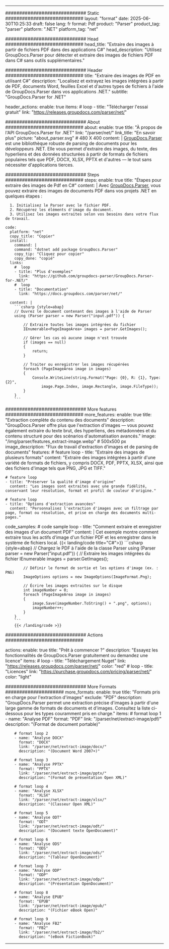 


---
############################# Static ############################
layout: "format"
date:  2025-06-30T10:25:33
draft: false
lang: fr
format: Pdf
product: "Parser"
product_tag: "parser"
platform: ".NET"
platform_tag: "net"

############################# Head ############################
head_title: "Extraire des images à partir de fichiers PDF dans des applications C#"
head_description: "Utilisez GroupDocs.Parser pour détecter et extraire des images de fichiers PDF dans C# sans outils supplémentaires."

############################# Header ############################
title: "Extraire des images de PDF en utilisant C#" 
description: "Localisez et extrayez les images intégrées à partir de PDF, documents Word, feuilles Excel et d'autres types de fichiers à l'aide de GroupDocs.Parser dans vos applications .NET."
subtitle: "GroupDocs.Parser for .NET" 

header_actions:
  enable: true
  items:
    #  loop
    - title: "Télécharger l'essai gratuit"
      link: "https://releases.groupdocs.com/parser/net/"
      
############################# About ############################
about:
    enable: true
    title: "À propos de l'API GroupDocs.Parser for .NET"
    link: "/parser/net/"
    link_title: "En savoir plus"
    picture: "about_parser.svg" # 480 X 400
    content: |
       [GroupDocs.Parser](/parser/net/) est une bibliothèque robuste de parsing de documents pour les développeurs .NET. Elle vous permet d'extraire des images, du texte, des hyperliens et des données structurées à partir de formats de fichiers populaires tels que PDF, DOCX, XLSX, PPTX et d'autres — le tout sans nécessiter d'applications tierces.

############################# Steps ############################
steps:
    enable: true
    title: "Étapes pour extraire des images de Pdf en C#"
    content: |
      Avec [GroupDocs.Parser](/parser/net/), vous pouvez extraire des images de documents PDF dans vos projets .NET en quelques étapes :
      
      1. Initialisez le Parser avec le fichier PDF.
      2. Récupérez les éléments d'image du document.
      3. Utilisez les images extraites selon vos besoins dans votre flux de travail.
   
    code:
      platform: "net"
      copy_title: "Copier"
      install:
        command: |
        command: "dotnet add package GroupDocs.Parser"
        copy_tip: "Cliquez pour copier"
        copy_done: "copié"
      links:
        #  loop
        - title: "Plus d'exemples"
          link: "https://github.com/groupdocs-parser/GroupDocs.Parser-for-.NET/"
        #  loop
        - title: "Documentation"
          link: "https://docs.groupdocs.com/parser/net/"
          
      content: |
        ```csharp {style=abap}
        // Ouvrez le document contenant des images à l'aide de Parser
        using (Parser parser = new Parser("input.pdf")) {

            // Extraire toutes les images intégrées du fichier
            IEnumerable<PageImageArea> images = parser.GetImages();

            // Gérer les cas où aucune image n'est trouvée
            if (images == null)
            {
                return;
            }

            // Traiter ou enregistrer les images récupérées
            foreach (PageImageArea image in images)
            {
                Console.WriteLine(string.Format("Page: {0}, R: {1}, Type: {2}", 
                    image.Page.Index, image.Rectangle, image.FileType));
            }
        }
        ```  

############################# More features ############################
more_features:
  enable: true
  title: "Extraction complète du contenu des documents"
  description: "GroupDocs.Parser offre plus que l'extraction d'images — vous pouvez également extraire du texte brut, des hyperliens, des métadonnées et du contenu structuré pour des scénarios d'automatisation avancés."
  image: "/img/parser/features_extract-image.webp" # 500x500 px
  image_description: "Flux de travail d'extraction d'images et de parsing de documents"
  features:
    # feature loop
    - title: "Extraire des images de plusieurs formats"
      content: "Extraire des images intégrées à partir d'une variété de formats de fichiers, y compris DOCX, PDF, PPTX, XLSX, ainsi que des fichiers d'image tels que PNG, JPG et TIFF."

    # feature loop
    - title: "Préserver la qualité d'image d'origine"
      content: "Les images sont extraites avec une grande fidélité, conservant leur résolution, format et profil de couleur d'origine."

    # feature loop
    - title: "Options d'extraction avancées"
      content: "Personnalisez l'extraction d'images avec un filtrage par page, format ou résolution, et prise en charge des documents multi-pages."
      
  code_samples:
    # code sample loop
    - title: "Comment extraire et enregistrer des images d'un document PDF"
      content: |
        Cet exemple montre comment extraire tous les actifs d'image d'un fichier PDF et les enregistrer dans le système de fichiers local.
        {{< landing/code title="C#">}}
        ```csharp {style=abap}
        //  Chargez le PDF à l'aide de la classe Parser
        using (Parser parser = new Parser("input.pdf"))
        {
            // Extraire les images intégrées du fichier
            IEnumerable<PageImageArea> images = parser.GetImages();

            // Définir le format de sortie et les options d'image (ex. : PNG)
            ImageOptions options = new ImageOptions(ImageFormat.Png);

            // Écrire les images extraites sur le disque
            int imageNumber = 0;
            foreach (PageImageArea image in images)
            {
                image.Save(imageNumber.ToString() + ".png", options);
                imageNumber++;
            }
        }
        ```
        {{< /landing/code >}}


############################# Actions ############################

actions:
  enable: true
  title: "Prêt à commencer ?"
  description: "Essayez les fonctionnalités de GroupDocs.Parser gratuitement ou demandez une licence"
  items:
    #  loop
    - title: "Téléchargement Nuget"
      link: "https://releases.groupdocs.com/parser/net/"
      color: "red"
        #  loop
    - title: "Licences"
      link: "https://purchase.groupdocs.com/pricing/parser/net/"
      color: "light"


############################# More Formats #####################
more_formats:
    enable: true
    title: "Formats pris en charge pour l'extraction d'images"
    exclude: "PDF"
    description: "GroupDocs.Parser permet une extraction précise d'images à partir d'une large gamme de formats de documents et d'images. Consultez la liste ci-dessous pour les types couramment pris en charge."
    items: 
        # format loop 1
        - name: "Analyse PDF"
          format: "PDF"
          link: "/parser/net/extract-image/pdf/"
          description: "(Format de document portable)"
          
        # format loop 2
        - name: "Analyse DOCX"
          format: "DOCX"
          link: "/parser/net/extract-image/docx/"
          description: "(Document Word 2007+)"
          
        # format loop 3
        - name: "Analyse PPTX"
          format: "PPTX"
          link: "/parser/net/extract-image/pptx/"
          description: "(Format de présentation Open XML)"
          
        # format loop 4
        - name: "Analyse XLSX"
          format: "XLSX"
          link: "/parser/net/extract-image/xlsx/"
          description: "(Classeur Open XML)"
          
        # format loop 5
        - name: "Analyse ODT"
          format: "ODT"
          link: "/parser/net/extract-image/odt/"
          description: "(Document texte OpenDocument)"
          
        # format loop 6
        - name: "Analyse ODS"
          format: "ODS"
          link: "/parser/net/extract-image/ods/"
          description: "(Tableur OpenDocument)"
          
        # format loop 7
        - name: "Analyse ODP"
          format: "ODP"
          link: "/parser/net/extract-image/odp/"
          description: "(Présentation OpenDocument)"
          
        # format loop 8
        - name: "Analyse EPUB"
          format: "EPUB"
          link: "/parser/net/extract-image/epub/"
          description: "(Fichier eBook Open)"
          
        # format loop 9
        - name: "Analyse FB2"
          format: "FB2"
          link: "/parser/net/extract-image/fb2/"
          description: "(eBook FictionBook)"
         
          

---